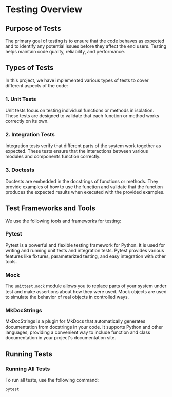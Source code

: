 # Testing Overview

## Purpose of Tests

The primary goal of testing is to ensure that the code behaves as expected and to identify any potential issues before they affect the end users. Testing helps maintain code quality, reliability, and performance.

## Types of Tests

In this project, we have implemented various types of tests to cover different aspects of the code:

### 1. Unit Tests

Unit tests focus on testing individual functions or methods in isolation. These tests are designed to validate that each function or method works correctly on its own.

### 2. Integration Tests

Integration tests verify that different parts of the system work together as expected. These tests ensure that the interactions between various modules and components function correctly.

### 3. Doctests

Doctests are embedded in the docstrings of functions or methods. They provide examples of how to use the function and validate that the function produces the expected results when executed with the provided examples.

## Test Frameworks and Tools

We use the following tools and frameworks for testing:

### Pytest

Pytest is a powerful and flexible testing framework for Python. It is used for writing and running unit tests and integration tests. Pytest provides various features like fixtures, parameterized testing, and easy integration with other tools.

### Mock

The `unittest.mock` module allows you to replace parts of your system under test and make assertions about how they were used. Mock objects are used to simulate the behavior of real objects in controlled ways.

### MkDocStrings

MkDocStrings is a plugin for MkDocs that automatically generates documentation from docstrings in your code. It supports Python and other languages, providing a convenient way to include function and class documentation in your project's documentation site.

## Running Tests

### Running All Tests

To run all tests, use the following command:

```bash
pytest
```